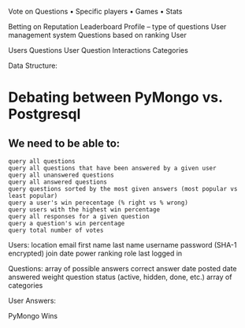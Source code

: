 Vote on Questions
•	Specific players
•	Games
•	Stats

Betting on Reputation
Leaderboard
Profile – type of questions
User management system
Questions based on ranking
User 


Users
Questions 
User Question Interactions
Categories


Data Structure:

Debating between PyMongo vs. Postgresql
=======================================

We need to be able to:
---------------------
	query all questions
	query all questions that have been answered by a given user
	query all unanswered questions
	query all answered questions
	query questions sorted by the most given answers (most popular vs least popular)
	query a user's win perecentage (% right vs % wrong)
	query users with the highest win percentage
	query all responses for a given question
	query a question's win percentage
	query total number of votes

Users:
	location
	email
	first name
	last name
	username
	password (SHA-1 encrypted)
	join date
	power ranking
	role
	last logged in

Questions:
	array of possible answers
	correct answer
	date posted
	date answered
	weight
	question status (active, hidden, done, etc.)
	array of categories

User Answers:

	

PyMongo Wins
